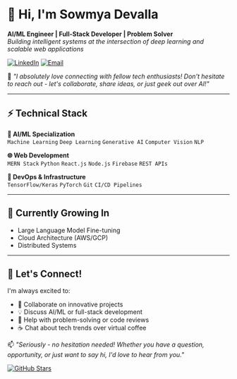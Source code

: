 # 👋 Hi, I'm Sowmya Devalla  
**AI/ML Engineer | Full-Stack Developer | Problem Solver**  
*Building intelligent systems at the intersection of deep learning and scalable web applications*  

[![LinkedIn](https://img.shields.io/badge/LinkedIn-Let's_Connect-%230A66C2?style=for-the-badge&logo=linkedin)](https://linkedin.com/in/sowmya-devalla)
[![Email](https://img.shields.io/badge/Email-Reach_Out-%23D14836?style=for-the-badge&logo=gmail)](mailto:sowmyadevalla49@gmail.com)

🌟 *"I absolutely love connecting with fellow tech enthusiasts! Don't hesitate to reach out - let's collaborate, share ideas, or just geek out over AI!"*

---

## ⚡ Technical Stack    

**🧩 AI/ML Specialization**  
`Machine Learning` `Deep Learning` `Generative AI` `Computer Vision` `NLP`  

**🌐 Web Development**  
`MERN Stack` `Python` `React.js` `Node.js` `Firebase` `REST APIs`  

**🔨 DevOps & Infrastructure**  
`TensorFlow/Keras` `PyTorch` `Git` `CI/CD Pipelines`  

---

## 🌱 Currently Growing In  
- Large Language Model Fine-tuning  
- Cloud Architecture (AWS/GCP)  
- Distributed Systems  

---

## 💬 Let's Connect!  
I'm always excited to:  
- 🤝 Collaborate on innovative projects  
- 💡 Discuss AI/ML or full-stack development  
- 🎯 Help with problem-solving or code reviews  
- ☕ Chat about tech trends over virtual coffee  

📫 *"Seriously - no hesitation needed! Whether you have a question, opportunity, or just want to say hi, I'd love to hear from you."*  

[![GitHub Stars](https://img.shields.io/github/stars/Sowmyadevalla2005?label=My%20Projects&style=social)](https://github.com/Sowmyadevalla2005)
